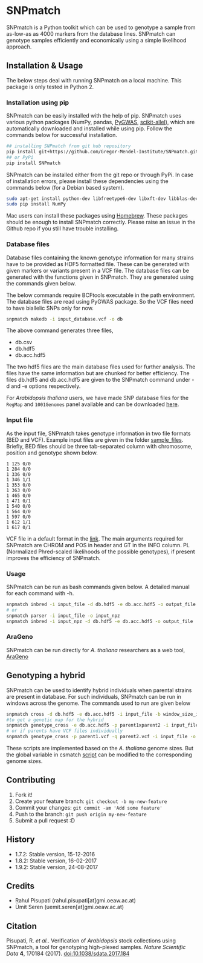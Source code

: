 # SNPmatch

SNPmatch is a Python toolkit which can be used to genotype a sample from as-low-as as 4000 markers from the database lines. SNPmatch can genotype samples efficiently and economically using a simple likelihood approach.

## Installation & Usage

The below steps deal with running SNPmatch on a local machine. This package is only tested in Python 2.

### Installation using pip

SNPmatch can be easily installed with the help of pip. SNPmatch uses various python packages (NumPy, pandas, [PyGWAS](https://github.com/timeu/PyGWAS), [scikit-allel](https://github.com/cggh/scikit-allel)), which are automatically downloaded and installed while using pip. Follow the commands below for successful installation.

```bash
## installing SNPmatch from git hub repository
pip install git+https://github.com/Gregor-Mendel-Institute/SNPmatch.git
## or PyPi
pip install SNPmatch
```
SNPmatch can be installed either from the git repo or through PyPi. In case of installation errors, please install these dependencies using the commands below (for a Debian based system).
```bash
sudo apt-get install python-dev libfreetype6-dev libxft-dev libblas-dev liblapack-dev libatlas-base-dev libhdf5-dev gfortran
sudo pip install NumPy
```
Mac users can install these packages using [Homebrew](https://brew.sh/). These packages should be enough to install SNPmatch correctly. Please raise an issue in the Github repo if you still have trouble installing.

### Database files

Database files containing the known genotype information for many strains have to be provided as HDF5 formatted file. These can be generated with given markers or variants present in a VCF file. The database files can be generated with the functions given in SNPmatch. They are generated using the commands given below.

The below commands require BCFtools executable in the path environment. The database files are read using PyGWAS package. So the VCF files need to have biallelic SNPs only for now.

```bash
snpmatch makedb -i input_database.vcf -o db
```

The above command generates three files,
  * db.csv
  * db.hdf5
  * db.acc.hdf5

The two hdf5 files are the main database files used for further analysis. The files have the same information but are chunked for better efficiency. The files db.hdf5 and db.acc.hdf5 are given to the SNPmatch command under -d and -e options respectively.

For *Arabidopsis thaliana* users, we have made SNP database files for the `RegMap` and `1001Genomes` panel available and can be downloaded [here](https://gmioncloud-my.sharepoint.com/personal/uemit_seren_gmi_oeaw_ac_at/_layouts/15/guestaccess.aspx?folderid=0ca806e676c154094992a9e89e5341d43&authkey=AXJPl6GkD8vNPDZJwheb6uk).

### Input file

As the input file, SNPmatch takes genotype information in two file formats (BED and VCF). Example input files are given in the folder [sample_files](https://github.com/Gregor-Mendel-Institute/SNPmatch/tree/master/sample_files). Briefly, BED files should be three tab-separated column with chromosome, position and genotype shown below.

```
1 125 0/0
1 284 0/0
1 336 0/0
1 346 1/1
1 353 0/0
1 363 0/0
1 465 0/0
1 471 0/1
1 540 0/0
1 564 0/0
1 597 0/0
1 612 1/1
1 617 0/1
```
VCF file in a default format in the [link](http://gatkforums.broadinstitute.org/gatk/discussion/1268/what-is-a-vcf-and-how-should-i-interpret-it). The main arguments required for SNPmatch are CHROM and POS in header and GT in the INFO column. PL (Normalized Phred-scaled likelihoods of the possible genotypes), if present improves the efficiency of SNPmatch.

### Usage

SNPmatch can be run as bash commands given below. A detailed manual for each command with -h.

```bash
snpmatch inbred -i input_file -d db.hdf5 -e db.acc.hdf5 -o output_file
# or
snpmatch parser -i input_file -o input_npz
snpmatch inbred -i input_npz -d db.hdf5 -e db.acc.hdf5 -o output_file
```

### AraGeno

SNPmatch can be run directly for *A. thaliana* researchers as a web tool, [AraGeno](http://arageno.gmi.oeaw.ac.at)

## Genotyping a hybrid

SNPmatch can be used to identify hybrid individuals when parental strains are present in database. For such individuals, SNPmatch can be run in windows across the genome. The commands used to run are given below

```bash
snpmatch cross -d db.hdf5 -e db.acc.hdf5 -i input_file -b window_size_in_bp -o output_file
#to get a genetic map for the hybrid
snpmatch genotype_cross -e db.acc.hdf5 -p parent1xparent2 -i input_file -o output_file
# or if parents have VCF files individually
snpmatch genotype_cross -p parent1.vcf -q parent2.vcf -i input_file -o output_file
```

These scripts are implemented based on the *A. thaliana* genome sizes. But the global variable in csmatch [script](https://github.com/Gregor-Mendel-Institute/SNPmatch/blob/master/snpmatch/core/csmatch.py#L19) can be modified to the corresponding genome sizes.


## Contributing
1. Fork it!
2. Create your feature branch: `git checkout -b my-new-feature`
3. Commit your changes: `git commit -am 'Add some feature'`
4. Push to the branch: `git push origin my-new-feature`
5. Submit a pull request :D

## History

- 1.7.2: Stable version, 15-12-2016
- 1.8.2: Stable version, 16-02-2017
- 1.9.2: Stable version, 24-08-2017


## Credits

- Rahul Pisupati (rahul.pisupati[at]gmi.oeaw.ac.at)
- Ümit Seren (uemit.seren[at]gmi.oeaw.ac.at)

## Citation

Pisupati, R. *et al.*. Verification of *Arabidopsis* stock collections using SNPmatch, a tool for genotyping high-plexed samples.  *Nature Scientific Data*  **4**, 170184 (2017).
[doi:10.1038/sdata.2017.184](https://www.nature.com/articles/sdata2017184)

